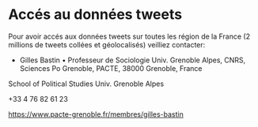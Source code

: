 
# Accés au données tweets

Pour avoir accés aux données tweets sur toutes les région de la France (2 millions de tweets collées et géolocalisés)
veilliez contacter:

 - Gilles Bastin  • Professeur de Sociologie
Univ. Grenoble Alpes, CNRS, Sciences Po Grenoble, PACTE, 38000 Grenoble, France

School of Political Studies Univ. Grenoble Alpes

+33 4 76 82 61 23

https://www.pacte-grenoble.fr/membres/gilles-bastin
